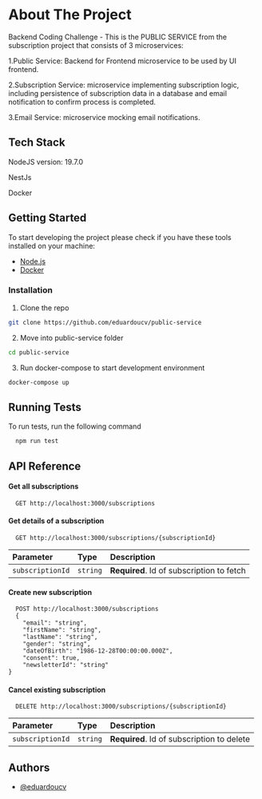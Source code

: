 # About The Project

Backend Coding Challenge - This is the PUBLIC SERVICE from the subscription project that consists of 3 microservices:

1.Public Service: Backend for Frontend microservice to be used by UI frontend.

2.Subscription Service: microservice implementing subscription logic, including persistence of
subscription data in a database and email notification to confirm process is completed.

3.Email Service: microservice mocking email notifications. 


## Tech Stack

NodeJS version: 19.7.0

NestJs

Docker


## Getting Started

To start developing the project please check if you have these tools installed on your machine:

* [Node.js](https://nodejs.org/en/download/)
* [Docker](https://www.docker.com/get-started)

### Installation

1. Clone the repo

```sh
git clone https://github.com/eduardoucv/public-service
```

2. Move into public-service folder

```sh
cd public-service
```


3. Run docker-compose to start development environment

```sh
docker-compose up
```


## Running Tests

To run tests, run the following command

```bash
  npm run test
```


## API Reference

#### Get all subscriptions

```http
  GET http://localhost:3000/subscriptions
```


#### Get details of a subscription

```http
  GET http://localhost:3000/subscriptions/{subscriptionId}
```

| Parameter         | Type     | Description                                |
| :--------         | :------- | :--------------------------------          |
| `subscriptionId`  | `string` | **Required**. Id of subscription to fetch  |


#### Create new subscription

```http
  POST http://localhost:3000/subscriptions
  {
    "email": "string",
    "firstName": "string",
    "lastName": "string",
    "gender": "string",
    "dateOfBirth": "1986-12-28T00:00:00.000Z",
    "consent": true,
    "newsletterId": "string"
}
```


#### Cancel existing subscription

```http
  DELETE http://localhost:3000/subscriptions/{subscriptionId}
```

| Parameter         | Type     | Description                                 |
| :--------         | :------- | :--------------------------------           |
| `subscriptionId`  | `string` | **Required**. Id of subscription to delete  |



## Authors

- [@eduardoucv](https://www.github.com/eduardoucv)

